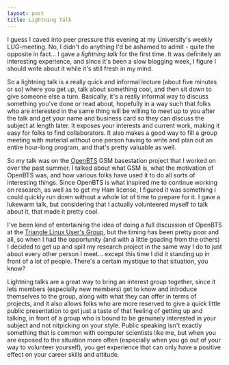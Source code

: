 ```yaml
---
layout: post
title: Lightning Talk
---
```


I guess I caved into peer pressure this evening at my University's weekly LUG-meeting. No, I didn't do anything I'd be ashamed to admit - quite the opposite in fact... I gave a *lightning talk* for the first time. It was definitely an interesting experience, and since it's been a slow blogging week, I figure I should write about it while it's still fresh in my mind.

So a lightning talk is a really quick and informal lecture (about five minutes or so) where you get up, talk about something cool, and then sit down to give someone else a turn. Basically, it's a really informal way to discuss something you've done or read about, hopefully in a way such that folks who are interested in the same thing will be willing to meet up to you after the talk and get your name and business card so they can discuss the subject at length later. It exposes your interests and current work, making it easy for folks to find collaborators. It also makes a good way to fill a group meeting with material without one person having to write and plan out an entire hour-long program, and that's pretty valuable as well.

So my talk was on the [OpenBTS](http://openbts.sourceforge.net) GSM basestation project that I worked on over the past summer. I talked about what GSM is, what the motivation of OpenBTS was, and how various folks have used it to do all sorts of interesting things. Since OpenBTS is what inspired me to continue working on research, as well as to get my Ham license, I figured it was something I could quickly run down without a whole lot of time to prepare for it. I gave a lukewarm talk, but considering that I actually volunteered myself to talk about it, that made it pretty cool.

I've been kind of entertaining the idea of doing a full discussion of OpenBTS at the [Triangle Linux User's Group](http://trilug.org), but the timing has been pretty poor and all, so when I had the opportunity (and with a little goading from the others) I decided to get up and spill my research project in the same way I do to just about every other person I meet... except this time I did it standing up in front of a lot of people. There's a certain mystique to that situation, you know?

Lightning talks are a great way to bring an interest group together, since it lets members (especially new members) get to know and introduce themselves to the group, along with what they can offer in terms of projects, and it also allows folks who are more reserved to give a quick little public presentation to get just a taste of that feeling of getting up and talking, in front of a group who is bound to be genuinely interested in your subject and not nitpicking on your style. Public speaking isn't exactly something that is common with computer scientists like me, but when you are exposed to the situation more often (especially when you go out of your way to volunteer yourself), you get experience that can only have a positive effect on your career skills and attitude.

